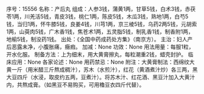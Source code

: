 序号：15556
名称：产后丸
组成：人参3钱，蒲黄1两，甘草5钱，白术3钱，赤茯苓1两，川羌活5钱，青皮3钱，桃仁1两，陈皮5钱，木瓜3钱，熟地1两，白芍5钱，当归1两，怀牛膝5钱，良姜4钱，川芎1两，京三棱5钱，乌药2两5钱，元胡索1两，山萸肉5钱，广木香1钱，焦苍术1两，五灵脂5钱，制乳香1钱，制香附1两，地榆5钱，制没药1钱。
出处：《全国中药成药处方集》（南京方）。
主治：妇人产后恶露未净，小腹胀痛，癥瘕。
加减：None
功效：None
用法用量：每服1粒，开水化服。
制备方法：上为细末，用大黄膏擦丸，每粒潮重2钱，蜡壳封护。
临床应用：None
各家论述：None
用药禁忌：None
附注：大黄膏制法：西绵纹大黄一斤（用米醋三斤熬成稠汁），苏木（水煎汁），红花（黄酒煮汁炒）各三两，黑大豆四斤（水浸，取皮约五两，豆煮汁）。将苏木汁、红花酒、黑豆汁加入大黄汁内，共熬成膏。（如黑豆不易购买，可用穭豆衣四斤代替）。
